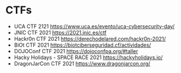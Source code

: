 # CTFs

- UCA CTF  2121                                         https://www.uca.es/evento/uca-cybersecurity-day/
- JNIC CTF 2021                                         https://2021.jnic.es/ctf
- Hackr0n CTF 2021                                      https://derechodelared.com/hackr0n-2021/
- BiOt CTF 2021                                         https://biotciberseguridad.cf/actividades/
- DOJOConf CTF 2021                                     https://dojoconfpa.org/#taller
- Hacky Holidays - SPACE RACE 2021                      https://hackyholidays.io/
- DragonJarCon CTF 2021                                 https://www.dragonjarcon.org/
